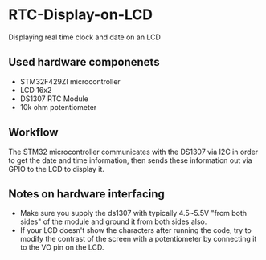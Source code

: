 # RTC-Display-on-LCD
Displaying real time clock and date on an LCD

## Used hardware componenets
- STM32F429ZI microcontroller
- LCD 16x2
- DS1307 RTC Module
- 10k ohm potentiometer

## Workflow
The STM32 microcontroller communicates with the DS1307 via I2C in order to get the date and time information, then sends these information out via GPIO to the LCD to display it.

## Notes on hardware interfacing
- Make sure you supply the ds1307 with typically 4.5~5.5V "from both sides" of the module and ground it from both sides also.
- If your LCD doesn't show the characters after running the code, try to modify the contrast of the screen with a potentiometer by connecting it to the VO pin on the LCD.
